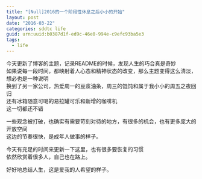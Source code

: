 ```yaml
---
title: "[Null]2016的一个阶段性休息之后小小的开始"
layout: post
date: "2016-03-22"
categories: sddtc life
guid: urn:uuid:b0387d1f-ed9c-46e0-994e-c9efc93ba5e3
tags:
  - life
---
```



今天更新了博客的主题，记录README的时候，发现人生的巧合真是奇妙  
如果说每一段时间，都映射着人心态和精神状态的改变，那么主题变得这么清淡，想必也是一种说明  
换到了另一家公司，热爱周一的豆浆油条，周三的馄饨和属于我小小的周五之夜回归  
还有冰箱随意可喝的易拉罐可乐和新增的咖啡机  
这一切都还不错  

一些观念被打破，也确实有需要苛刻对待的地方，有很多的机会，也有更多庞大的开放空间  
这边的节奏很快，是成年人做事的样子。  

今天有充足的时间来更新一下这里，也有很多要恢复的习惯  
依然欣赏着很多人，自己也在路上。  

好好地总结人生，这是爱我的人希望的样子。




